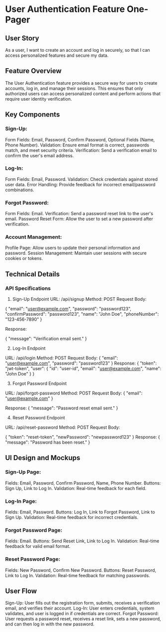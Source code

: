 # User Authentication Feature One-Pager

## User Story
As a user,
I want to create an account and log in securely,
so that I can access personalized features and secure my data.

## Feature Overview
The User Authentication feature provides a secure way for users to create accounts, log in, and manage their sessions. This ensures that only authorized users can access personalized content and perform actions that require user identity verification.

## Key Components
### Sign-Up:

Form Fields: Email, Password, Confirm Password, Optional Fields (Name, Phone Number).
Validation: Ensure email format is correct, passwords match, and meet security criteria.
Verification: Send a verification email to confirm the user's email address.

### Log-In:

Form Fields: Email, Password.
Validation: Check credentials against stored user data.
Error Handling: Provide feedback for incorrect email/password combinations.

### Forgot Password:

Form Fields: Email.
Verification: Send a password reset link to the user's email.
Password Reset Form: Allow the user to set a new password after verification.

### Account Management:

Profile Page: Allow users to update their personal information and password.
Session Management: Maintain user sessions with secure cookies or tokens.

## Technical Details
### API Specifications
1. Sign-Up Endpoint
URL: /api/signup
Method: POST
Request Body:

{
  "email": "user@example.com",
  "password": "password123",
  "confirmPassword": "password123",
  "name": "John Doe",
  "phoneNumber": "123-456-7890"
}

Response:

{
  "message": "Verification email sent."
}

2. Log-In Endpoint

URL: /api/login
Method: POST
Request Body:
{
  "email": "user@example.com",
  "password": "password123"
}
Response:
{
  "token": "jwt-token",
  "user": {
    "id": "user-id",
    "email": "user@example.com",
    "name": "John Doe"
  }
}

3. Forgot Password Endpoint

URL: /api/forgot-password
Method: POST
Request Body:
{
  "email": "user@example.com"
}

Response:
{
  "message": "Password reset email sent."
}

4. Reset Password Endpoint

URL: /api/reset-password
Method: POST
Request Body:

{
  "token": "reset-token",
  "newPassword": "newpassword123"
}
Response:
{
  "message": "Password has been reset."
}

## UI Design and Mockups
### Sign-Up Page:
Fields: Email, Password, Confirm Password, Name, Phone Number.
Buttons: Sign Up, Link to Log In.
Validation: Real-time feedback for each field.

### Log-In Page:

Fields: Email, Password.
Buttons: Log In, Link to Forgot Password, Link to Sign Up.
Validation: Real-time feedback for incorrect credentials.

### Forgot Password Page:

Fields: Email.
Buttons: Send Reset Link, Link to Log In.
Validation: Real-time feedback for valid email format.

### Reset Password Page:

Fields: New Password, Confirm New Password.
Buttons: Reset Password, Link to Log In.
Validation: Real-time feedback for matching passwords.


## User Flow
Sign-Up: User fills out the registration form, submits, receives a verification email, and verifies their account.
Log-In: User enters credentials, system validates, and user is logged in if credentials are correct.
Forgot Password: User requests a password reset, receives a reset link, sets a new password, and can then log in with the new password.